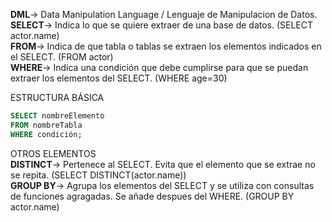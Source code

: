 **DML**-> Data Manipulation Language / Lenguaje de Manipulacion de Datos.  
**SELECT**-> Indica lo que se quiere extraer de una base de datos. (SELECT actor.name)  
**FROM**-> Indica de que tabla o tablas se extraen los elementos indicados en el SELECT. (FROM actor)  
**WHERE**-> Indica una condición que debe cumplirse para que se puedan extraer los elementos del SELECT. (WHERE age=30)  

ESTRUCTURA BÁSICA 
```sql
SELECT nombreElemento  
FROM nombreTabla  
WHERE condición;  
```
OTROS ELEMENTOS  
**DISTINCT**-> Pertenece al SELECT. Evita que el elemento que se extrae no se repita. (SELECT DISTINCT(actor.name))  
**GROUP BY**-> Agrupa los elementos del SELECT y se utiliza con consultas de funciones agragadas. Se añade despues del WHERE. (GROUP BY actor.name)  
